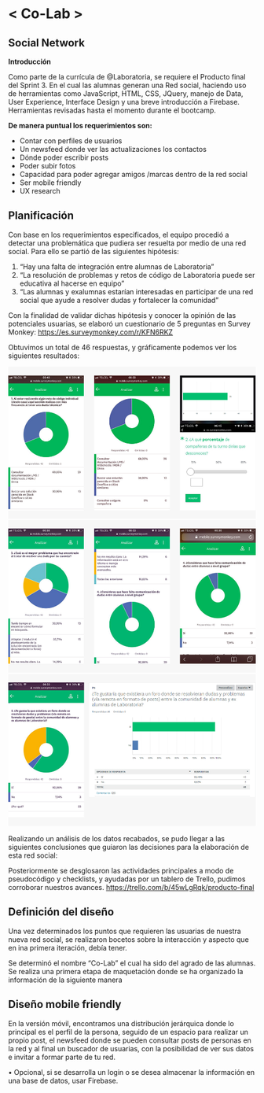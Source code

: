 # < Co-Lab >
## Social Network

**Introducción**

Como parte de la currícula de @Laboratoria, se requiere el Producto final del Sprint 3. En el cual las alumnas generan una Red social, haciendo uso de herramientas como JavaScript, HTML, CSS, JQuery, manejo de Data, User Experience, Interface Design y una breve introducción a Firebase. Herramientas revisadas hasta el momento durante el bootcamp.

**De manera puntual los requerimientos son:**

  -	Contar con perfiles de usuarios
  -	Un newsfeed donde ver las actualizaciones los contactos
  -	Dónde poder escribir posts
  -	Poder subir fotos
  -	Capacidad para poder agregar amigos /marcas dentro de la red social
  -	Ser mobile friendly
  -	UX research

## Planificación
Con base en los requerimientos especificados, el equipo procedió a detectar una problemática que pudiera ser resuelta por medio de una red social. Para ello se partió de las siguientes hipótesis:
1. “Hay una falta de integración entre alumnas de Laboratoria”
2. “La resolución de problemas y retos de código de Laboratoria puede ser educativa al hacerse en equipo”
3. “Las alumnas y exalumnas estarían interesadas en participar de una red social que ayude a resolver dudas y fortalecer la comunidad”

Con la finalidad de validar dichas hipótesis y conocer la opinión de las potenciales usuarias, se elaboró un cuestionario de 5 preguntas en Survey Monkey: https://es.surveymonkey.com/r/KFN6RKZ

Obtuvimos un total de 46 respuestas, y gráficamente podemos ver los siguientes resultados:

![Resultados encuesta](assets/images/survey1.jpg)
![Resultados encuesta](assets/images/survey2.jpg)
![Resultados encuesta](assets/images/survey3.jpg)

Realizando un análisis de los datos recabados, se pudo llegar a las siguientes conclusiones que guiaron las decisiones para la elaboración de esta red social:

Posteriormente se desglosaron las actividades principales a modo de pseudocódigo y checklists, y ayudadas por un tablero de Trello, pudimos corroborar nuestros avances.
https://trello.com/b/45wLgRqk/producto-final


## Definición del diseño
Una vez determinados los puntos que requieren las usuarias de nuestra nueva red social, se realizaron bocetos sobre la interacción y aspecto que en ina primera iteración, debía tener.

Se determinó el nombre “Co-Lab” el cual ha sido del agrado de las alumnas. Se realiza una primera etapa de maquetación donde se ha organizado la información de la siguiente manera

## Diseño mobile friendly
En la versión móvil, encontramos una distribución jerárquica donde lo principal es el perfil de la persona, seguido de un espacio para realizar un propio post, el newsfeed donde se pueden consultar posts de personas en la red y al final un buscador de usuarias, con la posibilidad de ver sus datos e invitar a formar parte de tu red.

•	Opcional, si se desarrolla un login o se desea almacenar la información en una base de datos, usar Firebase.

